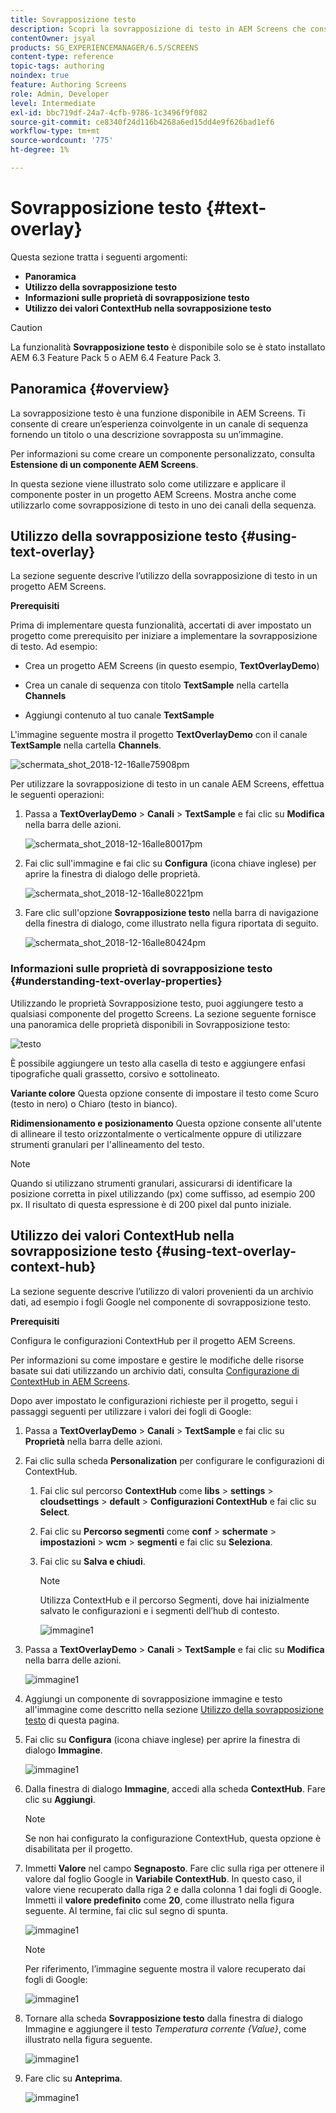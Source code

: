 ```yaml
---
title: Sovrapposizione testo
description: Scopri la sovrapposizione di testo in AEM Screens che consente di creare un’esperienza coinvolgente in un canale di sequenza fornendo un titolo o una descrizione sovrapposta su un’immagine.
contentOwner: jsyal
products: SG_EXPERIENCEMANAGER/6.5/SCREENS
content-type: reference
topic-tags: authoring
noindex: true
feature: Authoring Screens
role: Admin, Developer
level: Intermediate
exl-id: bbc719df-24a7-4cfb-9786-1c3496f9f082
source-git-commit: ce8340f24d116b4268a6ed15dd4e9f626bad1ef6
workflow-type: tm+mt
source-wordcount: '775'
ht-degree: 1%

---
```


# Sovrapposizione testo {#text-overlay}

Questa sezione tratta i seguenti argomenti:

* **Panoramica**
* **Utilizzo della sovrapposizione testo**
* **Informazioni sulle proprietà di sovrapposizione testo**
* **Utilizzo dei valori ContextHub nella sovrapposizione testo**

>[!CAUTION]
>
>La funzionalità **Sovrapposizione testo** è disponibile solo se è stato installato AEM 6.3 Feature Pack 5 o AEM 6.4 Feature Pack 3.

## Panoramica {#overview}

La sovrapposizione testo è una funzione disponibile in AEM Screens. Ti consente di creare un’esperienza coinvolgente in un canale di sequenza fornendo un titolo o una descrizione sovrapposta su un’immagine.

Per informazioni su come creare un componente personalizzato, consulta **Estensione di un componente AEM Screens**.

In questa sezione viene illustrato solo come utilizzare e applicare il componente poster in un progetto AEM Screens. Mostra anche come utilizzarlo come sovrapposizione di testo in uno dei canali della sequenza.

## Utilizzo della sovrapposizione testo {#using-text-overlay}

La sezione seguente descrive l’utilizzo della sovrapposizione di testo in un progetto AEM Screens.

**Prerequisiti**

Prima di implementare questa funzionalità, accertati di aver impostato un progetto come prerequisito per iniziare a implementare la sovrapposizione di testo. Ad esempio:

* Crea un progetto AEM Screens (in questo esempio, **TextOverlayDemo**)

* Crea un canale di sequenza con titolo **TextSample** nella cartella **Channels**

* Aggiungi contenuto al tuo canale **TextSample**

L&#39;immagine seguente mostra il progetto **TextOverlayDemo** con il canale **TextSample** nella cartella **Channels**.

![schermata_shot_2018-12-16alle75908pm](assets/screen_shot_2018-12-16at75908pm.png)

Per utilizzare la sovrapposizione di testo in un canale AEM Screens, effettua le seguenti operazioni:

1. Passa a **TextOverlayDemo** > **Canali** > **TextSample** e fai clic su **Modifica** nella barra delle azioni.

   ![schermata_shot_2018-12-16alle80017pm](assets/screen_shot_2018-12-16at80017pm.png)

1. Fai clic sull&#39;immagine e fai clic su **Configura** (icona chiave inglese) per aprire la finestra di dialogo delle proprietà.

   ![schermata_shot_2018-12-16alle80221pm](assets/screen_shot_2018-12-16at80221pm.png)

1. Fare clic sull&#39;opzione **Sovrapposizione testo** nella barra di navigazione della finestra di dialogo, come illustrato nella figura riportata di seguito.

   ![schermata_shot_2018-12-16alle80424pm](assets/screen_shot_2018-12-16at80424pm.png)

### Informazioni sulle proprietà di sovrapposizione testo {#understanding-text-overlay-properties}

Utilizzando le proprietà Sovrapposizione testo, puoi aggiungere testo a qualsiasi componente del progetto Screens. La sezione seguente fornisce una panoramica delle proprietà disponibili in Sovrapposizione testo:

![testo](assets/text.gif)

È possibile aggiungere un testo alla casella di testo e aggiungere enfasi tipografiche quali grassetto, corsivo e sottolineato.

**Variante colore** Questa opzione consente di impostare il testo come Scuro (testo in nero) o Chiaro (testo in bianco).

**Ridimensionamento e posizionamento** Questa opzione consente all&#39;utente di allineare il testo orizzontalmente o verticalmente oppure di utilizzare strumenti granulari per l&#39;allineamento del testo.

>[!NOTE]
>
>Quando si utilizzano strumenti granulari, assicurarsi di identificare la posizione corretta in pixel utilizzando (px) come suffisso, ad esempio 200 px. Il risultato di questa espressione è di 200 pixel dal punto iniziale.

## Utilizzo dei valori ContextHub nella sovrapposizione testo {#using-text-overlay-context-hub}

La sezione seguente descrive l’utilizzo di valori provenienti da un archivio dati, ad esempio i fogli Google nel componente di sovrapposizione testo.

**Prerequisiti**

Configura le configurazioni ContextHub per il progetto AEM Screens.

Per informazioni su come impostare e gestire le modifiche delle risorse basate sui dati utilizzando un archivio dati, consulta [Configurazione di ContextHub in AEM Screens](https://experienceleague.adobe.com/it/docs/experience-manager-screens/user-guide/developing/configuring-context-hub).

Dopo aver impostato le configurazioni richieste per il progetto, segui i passaggi seguenti per utilizzare i valori dei fogli di Google:

1. Passa a **TextOverlayDemo** > **Canali** > **TextSample** e fai clic su **Proprietà** nella barra delle azioni.

1. Fai clic sulla scheda **Personalization** per configurare le configurazioni di ContextHub.

   1. Fai clic sul percorso **ContextHub** come **libs** > **settings** > **cloudsettings** > **default** > **Configurazioni ContextHub** e fai clic su **Select**.

   1. Fai clic su **Percorso segmenti** come **conf** > **schermate** > **impostazioni** > **wcm** > **segmenti** e fai clic su **Seleziona**.

   1. Fai clic su **Salva e chiudi**.

      >[!NOTE]
      >
      >Utilizza ContextHub e il percorso Segmenti, dove hai inizialmente salvato le configurazioni e i segmenti dell’hub di contesto.

      ![immagine1](/help/user-guide/assets/text-overlay/text-overlay8.png)

1. Passa a **TextOverlayDemo** > **Canali** > **TextSample** e fai clic su **Modifica** nella barra delle azioni.

   ![immagine1](/help/user-guide/assets/text-overlay/text-overlay1.png)

1. Aggiungi un componente di sovrapposizione immagine e testo all&#39;immagine come descritto nella sezione [Utilizzo della sovrapposizione testo](/help/user-guide/text-overlay.md#using-text-overlay) di questa pagina.

1. Fai clic su **Configura** (icona chiave inglese) per aprire la finestra di dialogo **Immagine**.

   ![immagine1](/help/user-guide/assets/text-overlay/text-overlay4.png)

1. Dalla finestra di dialogo **Immagine**, accedi alla scheda **ContextHub**. Fare clic su **Aggiungi**.

   >[!NOTE]
   >Se non hai configurato la configurazione ContextHub, questa opzione è disabilitata per il progetto.

1. Immetti **Valore** nel campo **Segnaposto**. Fare clic sulla riga per ottenere il valore dal foglio Google in **Variabile ContextHub**. In questo caso, il valore viene recuperato dalla riga 2 e dalla colonna 1 dai fogli di Google. Immetti il **valore predefinito** come **20**, come illustrato nella figura seguente. Al termine, fai clic sul segno di spunta.

   ![immagine1](/help/user-guide/assets/text-overlay/text-overlay5.png)

   >[!NOTE]
   >Per riferimento, l’immagine seguente mostra il valore recuperato dai fogli di Google:

   ![immagine1](/help/user-guide/assets/text-overlay/text-overlay6.png)

1. Tornare alla scheda **Sovrapposizione testo** dalla finestra di dialogo Immagine e aggiungere il testo *Temperatura corrente {Value}*, come illustrato nella figura seguente.

   ![immagine1](/help/user-guide/assets/text-overlay/text-overlay7.png)

1. Fare clic su **Anteprima**.

   ![immagine1](/help/user-guide/assets/text-overlay/text-overlay10.png)
